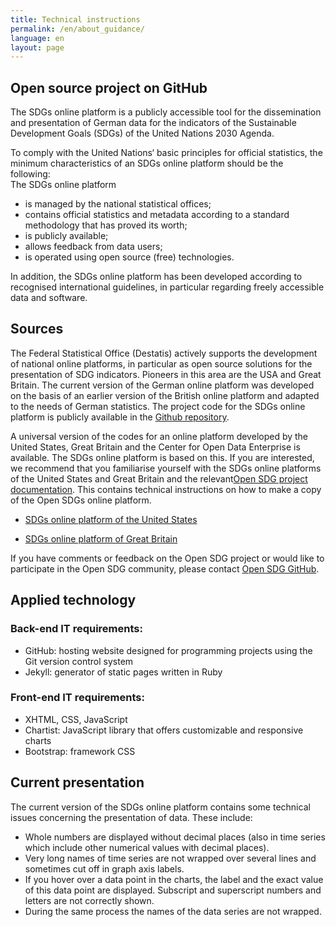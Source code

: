 ```yaml
---
title: Technical instructions
permalink: /en/about_guidance/
language: en
layout: page
---
```


## Open source project on GitHub

The SDGs online platform is a publicly accessible tool for the dissemination and presentation of German data for the indicators of the Sustainable Development Goals (SDGs) of the United Nations 2030 Agenda.

To comply with the United Nations‘ basic principles for official statistics, the minimum characteristics of an SDGs online platform should be the following: <br>
The SDGs online platform<br>
- is managed by the national statistical offices;
- contains official statistics and metadata according to a standard methodology that has proved its worth;
- is publicly available;
- allows feedback from data users;
- is operated using open source (free) technologies.

In addition, the SDGs online platform has been developed according to recognised international guidelines, in particular regarding freely accessible data and software.

## Sources

The Federal Statistical Office (Destatis) actively supports the development of national online platforms, in particular as open source solutions for the presentation of SDG indicators. Pioneers in this area are the USA and Great Britain. The current version of the German online platform was developed on the basis of an earlier version of the British online platform and adapted to the needs of German statistics. The project code for the SDGs online platform is publicly available in the [Github repository](https://github.com/G205SDGs/sdg-indicators).

A universal version of the codes for an online platform developed by the United States, Great Britain and the Center for Open Data Enterprise is available. The SDGs online platform is based on this. If you are interested, we recommend that you familiarise yourself with the SDGs online platforms of the United States and Great Britain and the relevant[Open SDG project documentation](https://open-sdg.readthedocs.io/en/latest/). This contains technical instructions on how to make a copy of the Open SDGs online platform.


- [SDGs online platform of the United States](https://sdg.data.gov/)

- [SDGs online platform of Great Britain](https://sustainabledevelopment-uk.github.io)

If you have comments or feedback on the Open SDG project or would like to participate in the Open SDG community, please contact [Open SDG GitHub](https://github.com/open-sdg/open-sdg/issues).

## Applied technology

### Back-end IT requirements:
- GitHub: hosting website designed for programming projects using the Git version control system
- Jekyll: generator of static pages written in Ruby

### Front-end IT requirements:
- XHTML, CSS, JavaScript
- Chartist: JavaScript library that offers customizable and responsive charts
- Bootstrap: framework CSS

## Current presentation

The current version of the SDGs online platform contains some technical issues concerning the presentation of data. These include:<br>
- Whole numbers are displayed without decimal places (also in time series which include other numerical values with decimal places).
- Very long names of time series are not wrapped over several lines and sometimes cut off in graph axis labels.
- If you hover over a data point in the charts, the label and the exact value of this data point are displayed. Subscript and superscript numbers and letters are not correctly shown.
- During the same process the names of the data series are not wrapped.
